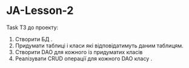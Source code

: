 # JA-Lesson-2
Task
ТЗ до проекту:

1. Створити БД .
2. Придумати таблиці і класи які відповідатимуть даним таблицям.
3. Створити DAO для кожного із придуматих класів
4. Реалізувати CRUD операції для кожного DAO класу . 
